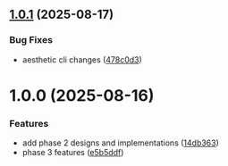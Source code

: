 ## [1.0.1](https://github.com/apowers313/prompt-tool/compare/v1.0.0...v1.0.1) (2025-08-17)


### Bug Fixes

* aesthetic cli changes ([478c0d3](https://github.com/apowers313/prompt-tool/commit/478c0d3e51b2f9a76e49b8d082c96dea1c6f1da4))

# 1.0.0 (2025-08-16)


### Features

* add phase 2 designs and implementations ([14db363](https://github.com/apowers313/prompt-tool/commit/14db363baf8700040a454d7549afad99e71d47c4))
* phase 3 features ([e5b5ddf](https://github.com/apowers313/prompt-tool/commit/e5b5ddfa7e0a509dfbcedd24f96c68f4de185f68))
